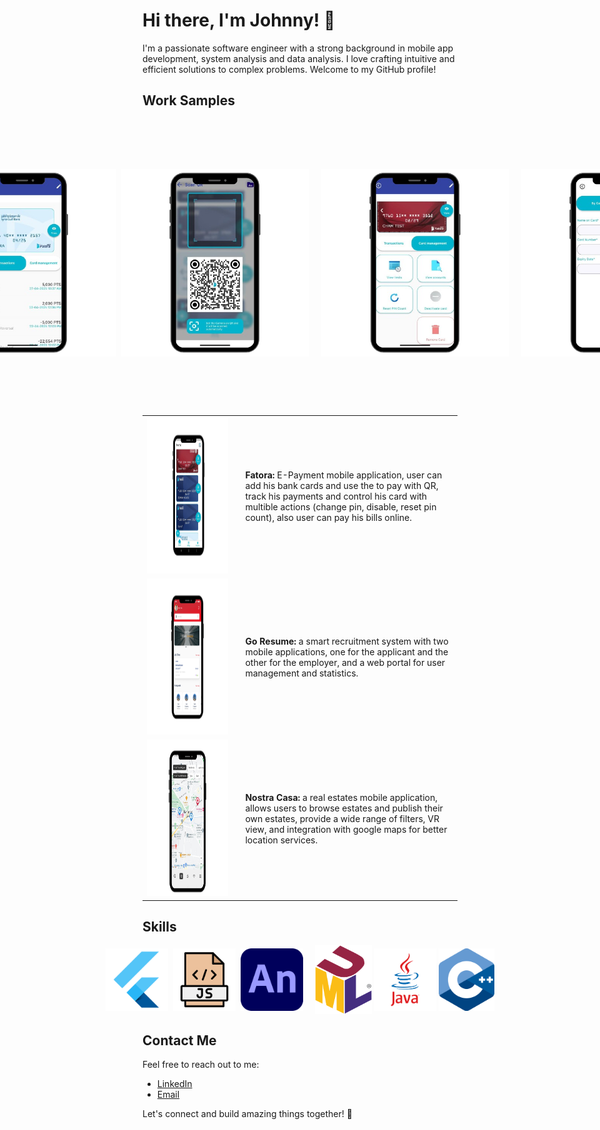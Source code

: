 # Hi there, I'm Johnny! 👋

I'm a passionate software engineer with a strong background in mobile app development, system analysis and data analysis. I love crafting intuitive and efficient solutions to complex problems. Welcome to my GitHub profile!

## Work Samples


<div style="display: flex; justify-content: center; align-items: center;">
        <div style="margin-left: 15px;">
      <strong>Fatora Mobile App</strong><br>E-Payment mobile application, user can add his bank cards and use the to pay with QR, track his payments and control his card with multible actions (change pin, disable, reset pin count), also user can pay his bills online.
    </div>
  <img src="https://raw.githubusercontent.com/johnykoudsi/johnykoudsi/main/images/Fatora Home.png" alt="Fatora Home" width="300" height="300">
  &nbsp;&nbsp;
  <img src="https://raw.githubusercontent.com/johnykoudsi/johnykoudsi/main/images/Transactions.png" alt="Transactions" width="300" height="300">
  &nbsp;&nbsp;
  <img src="https://raw.githubusercontent.com/johnykoudsi/johnykoudsi/main/images/Pay Now.png" alt="Pay Now" width="300" height="300">
  &nbsp;&nbsp;&nbsp;&nbsp;&nbsp;
  <img src="https://raw.githubusercontent.com/johnykoudsi/johnykoudsi/main/images/Card Management.png" alt="Card Management" width="300" height="300">
          &nbsp;&nbsp;&nbsp;&nbsp;&nbsp;
  <img src="https://raw.githubusercontent.com/johnykoudsi/johnykoudsi/main/images/Add Card.png" alt="Add Card" width="300" height="300">
          &nbsp;&nbsp;&nbsp;&nbsp;&nbsp;
            <img src="https://raw.githubusercontent.com/johnykoudsi/johnykoudsi/main/images/Add Card.png" alt="Add Card" width="300" height="300">
          &nbsp;&nbsp;&nbsp;&nbsp;&nbsp;

</div>


<table>
    <tr>
    <td>
      <img src="https://raw.githubusercontent.com/johnykoudsi/johnykoudsi/main/images/Fatora User.png" alt="Fatora User" width="750" height="250">
    </td>
    <td style="padding-left: 20px;">
      <strong>Fatora:</strong> E-Payment mobile application, user can add his bank cards and use the to pay with QR, track his payments and control his card with multible actions (change pin, disable, reset pin count), also user can pay his bills online.
    </td>
  </tr>
  <tr>
    <td>
      <img src="https://raw.githubusercontent.com/johnykoudsi/johnykoudsi/main/images/Go Resume.png" alt="Go Resume" width="750" height="250">
    </td>
    <td style="padding-left: 20px;">
      <strong>Go Resume:</strong> a smart recruitment system with two mobile applications, one for the applicant and the other for the employer, and a web portal for user management and statistics.
    </td>
  </tr>
  <tr>
    <td>
      <img src="https://raw.githubusercontent.com/johnykoudsi/johnykoudsi/main/images/Nostra Casa.png" alt="Nostra Casa" width="750" height="250">
    </td>
    <td style="padding-left: 20px;">
      <strong>Nostra Casa:</strong> a real estates mobile application, allows users to browse estates and publish their own estates, provide a wide range of filters, VR view, and integration with google maps for better location services.
    </td>
  </tr>
</table>



## Skills

<div style="display: flex; justify-content: center; align-items: center;">
  <img src="https://raw.githubusercontent.com/johnykoudsi/johnykoudsi/main/images/flutter.png" alt="Flutter" width="100" height="100">
  &nbsp;&nbsp;
  <img src="https://raw.githubusercontent.com/johnykoudsi/johnykoudsi/main/images/js.png" alt="Javascript" width="100" height="100">
  &nbsp;&nbsp;
  <img src="https://raw.githubusercontent.com/johnykoudsi/johnykoudsi/main/images/adobe.png" alt="adobe animate" width="100" height="100">
  &nbsp;&nbsp;&nbsp;&nbsp;&nbsp;
  <img src="https://raw.githubusercontent.com/johnykoudsi/johnykoudsi/main/images/UM.png" alt="UML" width="100" height="110">
   &nbsp;
    <img src="https://raw.githubusercontent.com/johnykoudsi/johnykoudsi/main/images/java.png" alt="Java" width="100" height="100">
  &nbsp;
    <img src="https://raw.githubusercontent.com/johnykoudsi/johnykoudsi/main/images/C++.png" alt="C++" width="100" height="100">
</div>



## Contact Me

Feel free to reach out to me:

- [LinkedIn](https://www.linkedin.com/in/johny-koudsi-3a66b2239)
- [Email](johnykodsy@gmail.com)

Let's connect and build amazing things together! 🚀
